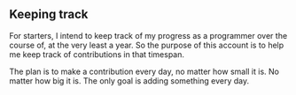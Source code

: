 ## Keeping track

For starters, I intend to keep track of my progress as a programmer over the course of, at the very least a year.
So the purpose of this account is to help me keep track of contributions in that timespan.


The plan is to make a contribution every day, no matter how small it is. No matter how big it is. The only goal is adding something every day.
